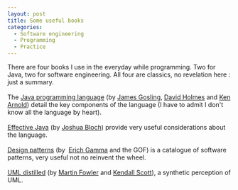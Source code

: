 ```yaml
--- 
layout: post 
title: Some useful books
categories:
  - Software engineering
  - Programming
  - Practice
--- 
```

There are four books I use in the everyday while programming. Two for Java, two for software engineering. All four are classics, no revelation here : just a summary.<br />
<br />
The <a href="http://www.worldcat.org/oclc/812416872">Java programming language</a> (by <a href="http://viaf.org/viaf/24715008">James Gosling</a>, <a href="http://viaf.org/viaf/165760502">David Holmes</a> and <a href="http://viaf.org/viaf/90723774">Ken Arnold</a>) detail the key components of the language (I have to admit I don't know all the language by heart). <br />
<br />
<a href="http://www.worldcat.org/oclc/124025332">Effective Java</a> (by <a href="http://viaf.org/viaf/71793922">Joshua Bloch</a>) provide very useful considerations about the language.<br />
<br />
<a href="http://www.worldcat.org/oclc/31171684">Design patterns</a> (by&nbsp; <a href="http://viaf.org/viaf/27273348">Erich Gamma</a> and the GOF) is a catalogue of software patterns, very useful not no reinvent the wheel.<br />
<br />
<a href="http://www.worldcat.org/oclc/41580452">UML distilled</a> (by <a href="http://viaf.org/viaf/5145169">Martin Fowler</a> and <a href="http://viaf.org/viaf/10586010">Kendall Scott</a>), a synthetic perception of UML.